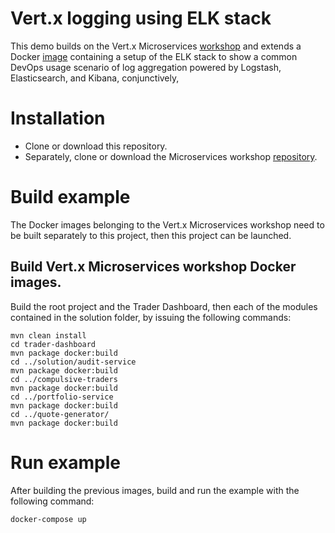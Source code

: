 # Vert.x logging using ELK stack
This demo builds on the Vert.x Microservices [workshop](http://vertx-lab.dynamis-technologies.com/) and extends
a Docker [image](https://hub.docker.com/r/sebp/elk/) containing a setup of the ELK stack to show a common DevOps usage scenario of log aggregation powered by Logstash, Elasticsearch, and Kibana, conjunctively,

# Installation
- Clone or download this repository.
- Separately, clone or download the Microservices workshop [repository](https://github.com/cescoffier/vertx-microservices-workshop).

# Build example
The Docker images belonging to the Vert.x Microservices workshop need to be built separately to this project, then this project can be launched.

## Build Vert.x Microservices workshop Docker images.
Build the root project and the Trader Dashboard, then each of the modules contained in the solution folder, by issuing the following commands:

```
mvn clean install
cd trader-dashboard
mvn package docker:build
cd ../solution/audit-service
mvn package docker:build
cd ../compulsive-traders
mvn package docker:build
cd ../portfolio-service
mvn package docker:build
cd ../quote-generator/
mvn package docker:build

```

# Run example

After building the previous images, build and run the example with the following command:

```
docker-compose up
```
